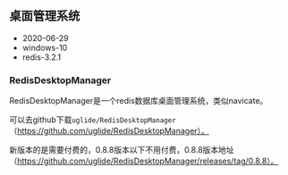 ## 桌面管理系统

- 2020-06-29
- windows-10
- redis-3.2.1

### RedisDesktopManager

RedisDesktopManager是一个redis数据库桌面管理系统，类似navicate。

可以去github下载`uglide/RedisDesktopManager`（https://github.com/uglide/RedisDesktopManager）。

新版本的是需要付费的，0.8.8版本以下不用付费，0.8.8版本地址（https://github.com/uglide/RedisDesktopManager/releases/tag/0.8.8）。